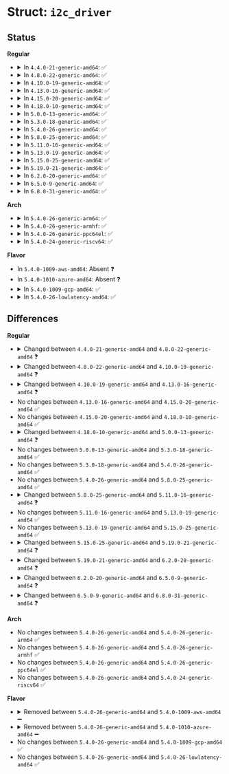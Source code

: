 # Struct: <code>i2c_driver</code>

## Status
<b>Regular</b>
<ul>
<li>
<details>
<summary>In <code>4.4.0-21-generic-amd64</code>: ✅</summary>

```c
struct i2c_driver {
    unsigned int class;
    int (*)(struct i2c_adapter *) attach_adapter;
    int (*)(struct i2c_client *, const struct i2c_device_id *) probe;
    int (*)(struct i2c_client *) remove;
    void (*)(struct i2c_client *) shutdown;
    void (*)(struct i2c_client *, unsigned int) alert;
    int (*)(struct i2c_client *, unsigned int, void *) command;
    struct device_driver driver;
    const struct i2c_device_id * id_table;
    int (*)(struct i2c_client *, struct i2c_board_info *) detect;
    const short unsigned int * address_list;
    struct list_head clients;
}
```
</details>
</li>
<li>
<details>
<summary>In <code>4.8.0-22-generic-amd64</code>: ✅</summary>

```c
struct i2c_driver {
    unsigned int class;
    int (*)(struct i2c_adapter *) attach_adapter;
    int (*)(struct i2c_client *, const struct i2c_device_id *) probe;
    int (*)(struct i2c_client *) remove;
    void (*)(struct i2c_client *) shutdown;
    void (*)(struct i2c_client *, enum i2c_alert_protocol, unsigned int) alert;
    int (*)(struct i2c_client *, unsigned int, void *) command;
    struct device_driver driver;
    const struct i2c_device_id * id_table;
    int (*)(struct i2c_client *, struct i2c_board_info *) detect;
    const short unsigned int * address_list;
    struct list_head clients;
}
```
</details>
</li>
<li>
<details>
<summary>In <code>4.10.0-19-generic-amd64</code>: ✅</summary>

```c
struct i2c_driver {
    unsigned int class;
    int (*)(struct i2c_adapter *) attach_adapter;
    int (*)(struct i2c_client *, const struct i2c_device_id *) probe;
    int (*)(struct i2c_client *) remove;
    int (*)(struct i2c_client *) probe_new;
    void (*)(struct i2c_client *) shutdown;
    void (*)(struct i2c_client *, enum i2c_alert_protocol, unsigned int) alert;
    int (*)(struct i2c_client *, unsigned int, void *) command;
    struct device_driver driver;
    const struct i2c_device_id * id_table;
    int (*)(struct i2c_client *, struct i2c_board_info *) detect;
    const short unsigned int * address_list;
    struct list_head clients;
}
```
</details>
</li>
<li>
<details>
<summary>In <code>4.13.0-16-generic-amd64</code>: ✅</summary>

```c
struct i2c_driver {
    unsigned int class;
    int (*)(struct i2c_adapter *) attach_adapter;
    int (*)(struct i2c_client *, const struct i2c_device_id *) probe;
    int (*)(struct i2c_client *) remove;
    int (*)(struct i2c_client *) probe_new;
    void (*)(struct i2c_client *) shutdown;
    void (*)(struct i2c_client *, enum i2c_alert_protocol, unsigned int) alert;
    int (*)(struct i2c_client *, unsigned int, void *) command;
    struct device_driver driver;
    const struct i2c_device_id * id_table;
    int (*)(struct i2c_client *, struct i2c_board_info *) detect;
    const short unsigned int * address_list;
    struct list_head clients;
    bool disable_i2c_core_irq_mapping;
}
```
</details>
</li>
<li>
<details>
<summary>In <code>4.15.0-20-generic-amd64</code>: ✅</summary>

```c
struct i2c_driver {
    unsigned int class;
    int (*)(struct i2c_adapter *) attach_adapter;
    int (*)(struct i2c_client *, const struct i2c_device_id *) probe;
    int (*)(struct i2c_client *) remove;
    int (*)(struct i2c_client *) probe_new;
    void (*)(struct i2c_client *) shutdown;
    void (*)(struct i2c_client *, enum i2c_alert_protocol, unsigned int) alert;
    int (*)(struct i2c_client *, unsigned int, void *) command;
    struct device_driver driver;
    const struct i2c_device_id * id_table;
    int (*)(struct i2c_client *, struct i2c_board_info *) detect;
    const short unsigned int * address_list;
    struct list_head clients;
    bool disable_i2c_core_irq_mapping;
}
```
</details>
</li>
<li>
<details>
<summary>In <code>4.18.0-10-generic-amd64</code>: ✅</summary>

```c
struct i2c_driver {
    unsigned int class;
    int (*)(struct i2c_adapter *) attach_adapter;
    int (*)(struct i2c_client *, const struct i2c_device_id *) probe;
    int (*)(struct i2c_client *) remove;
    int (*)(struct i2c_client *) probe_new;
    void (*)(struct i2c_client *) shutdown;
    void (*)(struct i2c_client *, enum i2c_alert_protocol, unsigned int) alert;
    int (*)(struct i2c_client *, unsigned int, void *) command;
    struct device_driver driver;
    const struct i2c_device_id * id_table;
    int (*)(struct i2c_client *, struct i2c_board_info *) detect;
    const short unsigned int * address_list;
    struct list_head clients;
    bool disable_i2c_core_irq_mapping;
}
```
</details>
</li>
<li>
<details>
<summary>In <code>5.0.0-13-generic-amd64</code>: ✅</summary>

```c
struct i2c_driver {
    unsigned int class;
    int (*)(struct i2c_client *, const struct i2c_device_id *) probe;
    int (*)(struct i2c_client *) remove;
    int (*)(struct i2c_client *) probe_new;
    void (*)(struct i2c_client *) shutdown;
    void (*)(struct i2c_client *, enum i2c_alert_protocol, unsigned int) alert;
    int (*)(struct i2c_client *, unsigned int, void *) command;
    struct device_driver driver;
    const struct i2c_device_id * id_table;
    int (*)(struct i2c_client *, struct i2c_board_info *) detect;
    const short unsigned int * address_list;
    struct list_head clients;
    bool disable_i2c_core_irq_mapping;
}
```
</details>
</li>
<li>
<details>
<summary>In <code>5.3.0-18-generic-amd64</code>: ✅</summary>

```c
struct i2c_driver {
    unsigned int class;
    int (*)(struct i2c_client *, const struct i2c_device_id *) probe;
    int (*)(struct i2c_client *) remove;
    int (*)(struct i2c_client *) probe_new;
    void (*)(struct i2c_client *) shutdown;
    void (*)(struct i2c_client *, enum i2c_alert_protocol, unsigned int) alert;
    int (*)(struct i2c_client *, unsigned int, void *) command;
    struct device_driver driver;
    const struct i2c_device_id * id_table;
    int (*)(struct i2c_client *, struct i2c_board_info *) detect;
    const short unsigned int * address_list;
    struct list_head clients;
    bool disable_i2c_core_irq_mapping;
}
```
</details>
</li>
<li>
<details>
<summary>In <code>5.4.0-26-generic-amd64</code>: ✅</summary>

```c
struct i2c_driver {
    unsigned int class;
    int (*)(struct i2c_client *, const struct i2c_device_id *) probe;
    int (*)(struct i2c_client *) remove;
    int (*)(struct i2c_client *) probe_new;
    void (*)(struct i2c_client *) shutdown;
    void (*)(struct i2c_client *, enum i2c_alert_protocol, unsigned int) alert;
    int (*)(struct i2c_client *, unsigned int, void *) command;
    struct device_driver driver;
    const struct i2c_device_id * id_table;
    int (*)(struct i2c_client *, struct i2c_board_info *) detect;
    const short unsigned int * address_list;
    struct list_head clients;
    bool disable_i2c_core_irq_mapping;
}
```
</details>
</li>
<li>
<details>
<summary>In <code>5.8.0-25-generic-amd64</code>: ✅</summary>

```c
struct i2c_driver {
    unsigned int class;
    int (*)(struct i2c_client *, const struct i2c_device_id *) probe;
    int (*)(struct i2c_client *) remove;
    int (*)(struct i2c_client *) probe_new;
    void (*)(struct i2c_client *) shutdown;
    void (*)(struct i2c_client *, enum i2c_alert_protocol, unsigned int) alert;
    int (*)(struct i2c_client *, unsigned int, void *) command;
    struct device_driver driver;
    const struct i2c_device_id * id_table;
    int (*)(struct i2c_client *, struct i2c_board_info *) detect;
    const short unsigned int * address_list;
    struct list_head clients;
    bool disable_i2c_core_irq_mapping;
}
```
</details>
</li>
<li>
<details>
<summary>In <code>5.11.0-16-generic-amd64</code>: ✅</summary>

```c
struct i2c_driver {
    unsigned int class;
    int (*)(struct i2c_client *, const struct i2c_device_id *) probe;
    int (*)(struct i2c_client *) remove;
    int (*)(struct i2c_client *) probe_new;
    void (*)(struct i2c_client *) shutdown;
    void (*)(struct i2c_client *, enum i2c_alert_protocol, unsigned int) alert;
    int (*)(struct i2c_client *, unsigned int, void *) command;
    struct device_driver driver;
    const struct i2c_device_id * id_table;
    int (*)(struct i2c_client *, struct i2c_board_info *) detect;
    const short unsigned int * address_list;
    struct list_head clients;
}
```
</details>
</li>
<li>
<details>
<summary>In <code>5.13.0-19-generic-amd64</code>: ✅</summary>

```c
struct i2c_driver {
    unsigned int class;
    int (*)(struct i2c_client *, const struct i2c_device_id *) probe;
    int (*)(struct i2c_client *) remove;
    int (*)(struct i2c_client *) probe_new;
    void (*)(struct i2c_client *) shutdown;
    void (*)(struct i2c_client *, enum i2c_alert_protocol, unsigned int) alert;
    int (*)(struct i2c_client *, unsigned int, void *) command;
    struct device_driver driver;
    const struct i2c_device_id * id_table;
    int (*)(struct i2c_client *, struct i2c_board_info *) detect;
    const short unsigned int * address_list;
    struct list_head clients;
}
```
</details>
</li>
<li>
<details>
<summary>In <code>5.15.0-25-generic-amd64</code>: ✅</summary>

```c
struct i2c_driver {
    unsigned int class;
    int (*)(struct i2c_client *, const struct i2c_device_id *) probe;
    int (*)(struct i2c_client *) remove;
    int (*)(struct i2c_client *) probe_new;
    void (*)(struct i2c_client *) shutdown;
    void (*)(struct i2c_client *, enum i2c_alert_protocol, unsigned int) alert;
    int (*)(struct i2c_client *, unsigned int, void *) command;
    struct device_driver driver;
    const struct i2c_device_id * id_table;
    int (*)(struct i2c_client *, struct i2c_board_info *) detect;
    const short unsigned int * address_list;
    struct list_head clients;
}
```
</details>
</li>
<li>
<details>
<summary>In <code>5.19.0-21-generic-amd64</code>: ✅</summary>

```c
struct i2c_driver {
    unsigned int class;
    int (*)(struct i2c_client *, const struct i2c_device_id *) probe;
    int (*)(struct i2c_client *) remove;
    int (*)(struct i2c_client *) probe_new;
    void (*)(struct i2c_client *) shutdown;
    void (*)(struct i2c_client *, enum i2c_alert_protocol, unsigned int) alert;
    int (*)(struct i2c_client *, unsigned int, void *) command;
    struct device_driver driver;
    const struct i2c_device_id * id_table;
    int (*)(struct i2c_client *, struct i2c_board_info *) detect;
    const short unsigned int * address_list;
    struct list_head clients;
    u32 flags;
}
```
</details>
</li>
<li>
<details>
<summary>In <code>6.2.0-20-generic-amd64</code>: ✅</summary>

```c
struct i2c_driver {
    unsigned int class;
    int (*)(struct i2c_client *, const struct i2c_device_id *) probe;
    void (*)(struct i2c_client *) remove;
    int (*)(struct i2c_client *) probe_new;
    void (*)(struct i2c_client *) shutdown;
    void (*)(struct i2c_client *, enum i2c_alert_protocol, unsigned int) alert;
    int (*)(struct i2c_client *, unsigned int, void *) command;
    struct device_driver driver;
    const struct i2c_device_id * id_table;
    int (*)(struct i2c_client *, struct i2c_board_info *) detect;
    const short unsigned int * address_list;
    struct list_head clients;
    u32 flags;
}
```
</details>
</li>
<li>
<details>
<summary>In <code>6.5.0-9-generic-amd64</code>: ✅</summary>

```c
struct i2c_driver {
    unsigned int class;
    int (*)(struct i2c_client *) probe;
    int (*)(struct i2c_client *) probe_new;
    void (*)(struct i2c_client *) remove;
    void (*)(struct i2c_client *) shutdown;
    void (*)(struct i2c_client *, enum i2c_alert_protocol, unsigned int) alert;
    int (*)(struct i2c_client *, unsigned int, void *) command;
    struct device_driver driver;
    const struct i2c_device_id * id_table;
    int (*)(struct i2c_client *, struct i2c_board_info *) detect;
    const short unsigned int * address_list;
    struct list_head clients;
    u32 flags;
}
```
</details>
</li>
<li>
<details>
<summary>In <code>6.8.0-31-generic-amd64</code>: ✅</summary>

```c
struct i2c_driver {
    unsigned int class;
    int (*)(struct i2c_client *) probe;
    void (*)(struct i2c_client *) remove;
    void (*)(struct i2c_client *) shutdown;
    void (*)(struct i2c_client *, enum i2c_alert_protocol, unsigned int) alert;
    int (*)(struct i2c_client *, unsigned int, void *) command;
    struct device_driver driver;
    const struct i2c_device_id * id_table;
    int (*)(struct i2c_client *, struct i2c_board_info *) detect;
    const short unsigned int * address_list;
    struct list_head clients;
    u32 flags;
}
```
</details>
</li>
</ul>
<b>Arch</b>
<ul>
<li>
<details>
<summary>In <code>5.4.0-26-generic-arm64</code>: ✅</summary>

```c
struct i2c_driver {
    unsigned int class;
    int (*)(struct i2c_client *, const struct i2c_device_id *) probe;
    int (*)(struct i2c_client *) remove;
    int (*)(struct i2c_client *) probe_new;
    void (*)(struct i2c_client *) shutdown;
    void (*)(struct i2c_client *, enum i2c_alert_protocol, unsigned int) alert;
    int (*)(struct i2c_client *, unsigned int, void *) command;
    struct device_driver driver;
    const struct i2c_device_id * id_table;
    int (*)(struct i2c_client *, struct i2c_board_info *) detect;
    const short unsigned int * address_list;
    struct list_head clients;
    bool disable_i2c_core_irq_mapping;
}
```
</details>
</li>
<li>
<details>
<summary>In <code>5.4.0-26-generic-armhf</code>: ✅</summary>

```c
struct i2c_driver {
    unsigned int class;
    int (*)(struct i2c_client *, const struct i2c_device_id *) probe;
    int (*)(struct i2c_client *) remove;
    int (*)(struct i2c_client *) probe_new;
    void (*)(struct i2c_client *) shutdown;
    void (*)(struct i2c_client *, enum i2c_alert_protocol, unsigned int) alert;
    int (*)(struct i2c_client *, unsigned int, void *) command;
    struct device_driver driver;
    const struct i2c_device_id * id_table;
    int (*)(struct i2c_client *, struct i2c_board_info *) detect;
    const short unsigned int * address_list;
    struct list_head clients;
    bool disable_i2c_core_irq_mapping;
}
```
</details>
</li>
<li>
<details>
<summary>In <code>5.4.0-26-generic-ppc64el</code>: ✅</summary>

```c
struct i2c_driver {
    unsigned int class;
    int (*)(struct i2c_client *, const struct i2c_device_id *) probe;
    int (*)(struct i2c_client *) remove;
    int (*)(struct i2c_client *) probe_new;
    void (*)(struct i2c_client *) shutdown;
    void (*)(struct i2c_client *, enum i2c_alert_protocol, unsigned int) alert;
    int (*)(struct i2c_client *, unsigned int, void *) command;
    struct device_driver driver;
    const struct i2c_device_id * id_table;
    int (*)(struct i2c_client *, struct i2c_board_info *) detect;
    const short unsigned int * address_list;
    struct list_head clients;
    bool disable_i2c_core_irq_mapping;
}
```
</details>
</li>
<li>
<details>
<summary>In <code>5.4.0-24-generic-riscv64</code>: ✅</summary>

```c
struct i2c_driver {
    unsigned int class;
    int (*)(struct i2c_client *, const struct i2c_device_id *) probe;
    int (*)(struct i2c_client *) remove;
    int (*)(struct i2c_client *) probe_new;
    void (*)(struct i2c_client *) shutdown;
    void (*)(struct i2c_client *, enum i2c_alert_protocol, unsigned int) alert;
    int (*)(struct i2c_client *, unsigned int, void *) command;
    struct device_driver driver;
    const struct i2c_device_id * id_table;
    int (*)(struct i2c_client *, struct i2c_board_info *) detect;
    const short unsigned int * address_list;
    struct list_head clients;
    bool disable_i2c_core_irq_mapping;
}
```
</details>
</li>
</ul>
<b>Flavor</b>
<ul>
<li>
In <code>5.4.0-1009-aws-amd64</code>: Absent ❓
</li>
<li>
In <code>5.4.0-1010-azure-amd64</code>: Absent ❓
</li>
<li>
<details>
<summary>In <code>5.4.0-1009-gcp-amd64</code>: ✅</summary>

```c
struct i2c_driver {
    unsigned int class;
    int (*)(struct i2c_client *, const struct i2c_device_id *) probe;
    int (*)(struct i2c_client *) remove;
    int (*)(struct i2c_client *) probe_new;
    void (*)(struct i2c_client *) shutdown;
    void (*)(struct i2c_client *, enum i2c_alert_protocol, unsigned int) alert;
    int (*)(struct i2c_client *, unsigned int, void *) command;
    struct device_driver driver;
    const struct i2c_device_id * id_table;
    int (*)(struct i2c_client *, struct i2c_board_info *) detect;
    const short unsigned int * address_list;
    struct list_head clients;
    bool disable_i2c_core_irq_mapping;
}
```
</details>
</li>
<li>
<details>
<summary>In <code>5.4.0-26-lowlatency-amd64</code>: ✅</summary>

```c
struct i2c_driver {
    unsigned int class;
    int (*)(struct i2c_client *, const struct i2c_device_id *) probe;
    int (*)(struct i2c_client *) remove;
    int (*)(struct i2c_client *) probe_new;
    void (*)(struct i2c_client *) shutdown;
    void (*)(struct i2c_client *, enum i2c_alert_protocol, unsigned int) alert;
    int (*)(struct i2c_client *, unsigned int, void *) command;
    struct device_driver driver;
    const struct i2c_device_id * id_table;
    int (*)(struct i2c_client *, struct i2c_board_info *) detect;
    const short unsigned int * address_list;
    struct list_head clients;
    bool disable_i2c_core_irq_mapping;
}
```
</details>
</li>
</ul>

## Differences
<b>Regular</b>
<ul>
<li>
<details>
<summary>Changed between <code>4.4.0-21-generic-amd64</code> and <code>4.8.0-22-generic-amd64</code> ❓</summary>
<ul>
<li>
<b>Field type changed. </b>
<code>void (*)(struct i2c_client *, unsigned int) alert</code> ➡️ <code>void (*)(struct i2c_client *, enum i2c_alert_protocol, unsigned int) alert</code>
</li>
</ul>
</details>
</li>
<li>
<details>
<summary>Changed between <code>4.8.0-22-generic-amd64</code> and <code>4.10.0-19-generic-amd64</code> ❓</summary>
<ul>
<li>
<b>Field added. </b>
<code>int (*)(struct i2c_client *) probe_new</code>
</li>
</ul>
</details>
</li>
<li>
<details>
<summary>Changed between <code>4.10.0-19-generic-amd64</code> and <code>4.13.0-16-generic-amd64</code> ❓</summary>
<ul>
<li>
<b>Field added. </b>
<code>bool disable_i2c_core_irq_mapping</code>
</li>
</ul>
</details>
</li>
<li>
No changes between <code>4.13.0-16-generic-amd64</code> and <code>4.15.0-20-generic-amd64</code> ✅
</li>
<li>
No changes between <code>4.15.0-20-generic-amd64</code> and <code>4.18.0-10-generic-amd64</code> ✅
</li>
<li>
<details>
<summary>Changed between <code>4.18.0-10-generic-amd64</code> and <code>5.0.0-13-generic-amd64</code> ❓</summary>
<ul>
<li>
<b>Field removed. </b>
<code>int (*)(struct i2c_adapter *) attach_adapter</code>
</li>
</ul>
</details>
</li>
<li>
No changes between <code>5.0.0-13-generic-amd64</code> and <code>5.3.0-18-generic-amd64</code> ✅
</li>
<li>
No changes between <code>5.3.0-18-generic-amd64</code> and <code>5.4.0-26-generic-amd64</code> ✅
</li>
<li>
No changes between <code>5.4.0-26-generic-amd64</code> and <code>5.8.0-25-generic-amd64</code> ✅
</li>
<li>
<details>
<summary>Changed between <code>5.8.0-25-generic-amd64</code> and <code>5.11.0-16-generic-amd64</code> ❓</summary>
<ul>
<li>
<b>Field removed. </b>
<code>bool disable_i2c_core_irq_mapping</code>
</li>
</ul>
</details>
</li>
<li>
No changes between <code>5.11.0-16-generic-amd64</code> and <code>5.13.0-19-generic-amd64</code> ✅
</li>
<li>
No changes between <code>5.13.0-19-generic-amd64</code> and <code>5.15.0-25-generic-amd64</code> ✅
</li>
<li>
<details>
<summary>Changed between <code>5.15.0-25-generic-amd64</code> and <code>5.19.0-21-generic-amd64</code> ❓</summary>
<ul>
<li>
<b>Field added. </b>
<code>u32 flags</code>
</li>
</ul>
</details>
</li>
<li>
<details>
<summary>Changed between <code>5.19.0-21-generic-amd64</code> and <code>6.2.0-20-generic-amd64</code> ❓</summary>
<ul>
<li>
<b>Field type changed. </b>
<code>int (*)(struct i2c_client *) remove</code> ➡️ <code>void (*)(struct i2c_client *) remove</code>
</li>
</ul>
</details>
</li>
<li>
<details>
<summary>Changed between <code>6.2.0-20-generic-amd64</code> and <code>6.5.0-9-generic-amd64</code> ❓</summary>
<ul>
<li>
<b>Field type changed. </b>
<code>int (*)(struct i2c_client *, const struct i2c_device_id *) probe</code> ➡️ <code>int (*)(struct i2c_client *) probe</code>
</li>
</ul>
</details>
</li>
<li>
<details>
<summary>Changed between <code>6.5.0-9-generic-amd64</code> and <code>6.8.0-31-generic-amd64</code> ❓</summary>
<ul>
<li>
<b>Field removed. </b>
<code>int (*)(struct i2c_client *) probe_new</code>
</li>
</ul>
</details>
</li>
</ul>
<b>Arch</b>
<ul>
<li>
No changes between <code>5.4.0-26-generic-amd64</code> and <code>5.4.0-26-generic-arm64</code> ✅
</li>
<li>
No changes between <code>5.4.0-26-generic-amd64</code> and <code>5.4.0-26-generic-armhf</code> ✅
</li>
<li>
No changes between <code>5.4.0-26-generic-amd64</code> and <code>5.4.0-26-generic-ppc64el</code> ✅
</li>
<li>
No changes between <code>5.4.0-26-generic-amd64</code> and <code>5.4.0-24-generic-riscv64</code> ✅
</li>
</ul>
<b>Flavor</b>
<ul>
<li>
<details>
<summary>Removed between <code>5.4.0-26-generic-amd64</code> and <code>5.4.0-1009-aws-amd64</code> ➖</summary>

```c
struct i2c_driver {
    unsigned int class;
    int (*)(struct i2c_client *, const struct i2c_device_id *) probe;
    int (*)(struct i2c_client *) remove;
    int (*)(struct i2c_client *) probe_new;
    void (*)(struct i2c_client *) shutdown;
    void (*)(struct i2c_client *, enum i2c_alert_protocol, unsigned int) alert;
    int (*)(struct i2c_client *, unsigned int, void *) command;
    struct device_driver driver;
    const struct i2c_device_id * id_table;
    int (*)(struct i2c_client *, struct i2c_board_info *) detect;
    const short unsigned int * address_list;
    struct list_head clients;
    bool disable_i2c_core_irq_mapping;
}
```
</details>
</li>
<li>
<details>
<summary>Removed between <code>5.4.0-26-generic-amd64</code> and <code>5.4.0-1010-azure-amd64</code> ➖</summary>

```c
struct i2c_driver {
    unsigned int class;
    int (*)(struct i2c_client *, const struct i2c_device_id *) probe;
    int (*)(struct i2c_client *) remove;
    int (*)(struct i2c_client *) probe_new;
    void (*)(struct i2c_client *) shutdown;
    void (*)(struct i2c_client *, enum i2c_alert_protocol, unsigned int) alert;
    int (*)(struct i2c_client *, unsigned int, void *) command;
    struct device_driver driver;
    const struct i2c_device_id * id_table;
    int (*)(struct i2c_client *, struct i2c_board_info *) detect;
    const short unsigned int * address_list;
    struct list_head clients;
    bool disable_i2c_core_irq_mapping;
}
```
</details>
</li>
<li>
No changes between <code>5.4.0-26-generic-amd64</code> and <code>5.4.0-1009-gcp-amd64</code> ✅
</li>
<li>
No changes between <code>5.4.0-26-generic-amd64</code> and <code>5.4.0-26-lowlatency-amd64</code> ✅
</li>
</ul>
